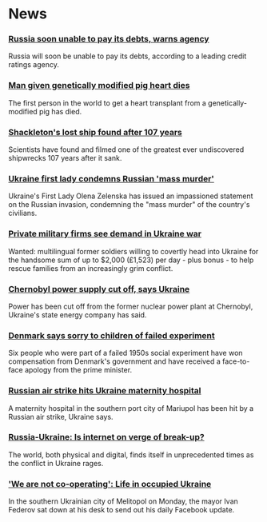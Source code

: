 # News
### [Russia soon unable to pay its debts, warns agency](https://www.bbc.com/news/business-60672085)
Russia will soon be unable to pay its debts, according to a leading credit ratings agency.
### [Man given genetically modified pig heart dies](https://www.bbc.com/news/health-60681493)
The first person in the world to get a heart transplant from a genetically-modified pig has died.
### [Shackleton's lost ship found after 107 years](https://www.bbc.com/news/science-environment-60662541)
Scientists have found and filmed one of the greatest ever undiscovered shipwrecks 107 years after it sank.
### [Ukraine first lady condemns Russian 'mass murder'](https://www.bbc.com/news/world-europe-60674333)
Ukraine's First Lady Olena Zelenska has issued an impassioned statement on the Russian invasion, condemning the "mass murder" of the country's civilians.
### [Private military firms see demand in Ukraine war](https://www.bbc.com/news/world-us-canada-60669763)
Wanted: multilingual former soldiers willing to covertly head into Ukraine for the handsome sum of up to $2,000 (£1,523) per day - plus bonus - to help rescue families from an increasingly grim conflict.
### [Chernobyl power supply cut off, says Ukraine](https://www.bbc.com/news/world-europe-60678598)
Power has been cut off from the former nuclear power plant at Chernobyl, Ukraine's state energy company has said.
### [Denmark says sorry to children of failed experiment](https://www.bbc.com/news/world-europe-60646898)
Six people who were part of a failed 1950s social experiment have won compensation from Denmark's government and have received a face-to-face apology from the prime minister.
### [Russian air strike hits Ukraine maternity hospital](https://www.bbc.com/news/world-europe-60675599)
A maternity hospital in the southern port city of Mariupol has been hit by a Russian air strike, Ukraine says.
### [Russia-Ukraine: Is internet on verge of break-up?](https://www.bbc.com/news/technology-60661987)
The world, both physical and digital, finds itself in unprecedented times as the conflict in Ukraine rages.
### ['We are not co-operating': Life in occupied Ukraine](https://www.bbc.com/news/world-europe-60670173)
In the southern Ukrainian city of Melitopol on Monday, the mayor Ivan Federov sat down at his desk to send out his daily Facebook update.
